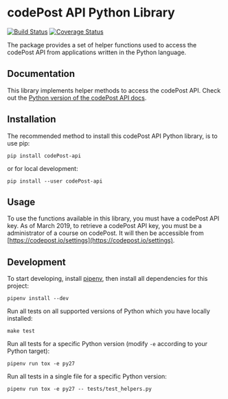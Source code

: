 # codePost API Python Library
[![Build Status](https://travis-ci.com/codepost-io/codePost-api-python.svg?branch=master)](https://travis-ci.com/codepost-io/codePost-api-python?branch=master)
[![Coverage Status](https://coveralls.io/repos/github/codepost-io/codePost-api-python/badge.svg?branch=master)](https://coveralls.io/github/codepost-io/codePost-api-python?branch=master)

The package provides a set of helper functions used to access the codePost API from applications written in the Python language.

## Documentation

This library implements helper methods to access the codePost API. Check out the [Python version of the codePost API docs](http://docs.codepost.io/?python#introduction).

## Installation

The recommended method to install this codePost API Python library, is to use pip:

```
pip install codePost-api
```

or for local development:

```
pip install --user codePost-api
```

## Usage

To use the functions available in this library, you must have a codePost API key. As of March 2019, to retrieve a codePost API key, you must be a administrator of a course on codePost. It will then be accessible from [https://codepost.io/settings](https://codepost.io/settings).

## Development

To start developing, install [pipenv](https://github.com/pypa/pipenv), then install all dependencies for this project:

    pipenv install --dev

Run all tests on all supported versions of Python which you have locally installed:

    make test

Run all tests for a specific Python version (modify `-e` according to your Python target):

    pipenv run tox -e py27

Run all tests in a single file for a specific Python version:

    pipenv run tox -e py27 -- tests/test_helpers.py
